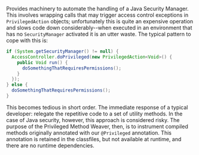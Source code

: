 Provides machinery to automate the handling of a Java Security Manager.
This involves wrapping calls that may trigger access control
exceptions in `PrivilegedAction` objects; unfortunately this is
quite an expensive operation and slows code down considerably--when
executed in an environment that has no `SecurityManager`
activated it is an utter waste.  The typical pattern to cope
with this is:

```java
if (System.getSecurityManager() != null) {
  AccessController.doPrivileged(new PrivilegedAction<Void>() {
    public Void run() {
      doSomethingThatRequiresPermissions();
    }
  });
} else {
  doSomethingThatRequiresPermissions();
}
```

This becomes tedious in short order.  The immediate response of a
typical developer:  relegate the repetitive code to a set of
utility methods.  In the case of Java security, however, this
approach is considered risky.  The purpose of the
Privileged Method Weaver, then, is to instrument compiled methods
originally annotated with our `@Privileged` annotation.  This
annotation is retained in the classfiles, but not available at
runtime, and there are no runtime dependencies.

